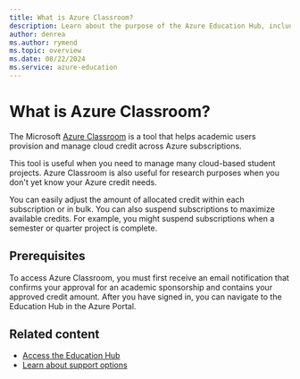 ```yaml
---
title: What is Azure Classroom?
description: Learn about the purpose of the Azure Education Hub, including prerequisites.
author: denrea
ms.author: rymend
ms.topic: overview
ms.date: 08/22/2024
ms.service: azure-education
---
```


# What is Azure Classroom?

The Microsoft [Azure Classroom](https://portal.azure.com/#blade/Microsoft_Azure_Education/EducationMenuBlade/quickstart) is a tool that helps academic users provision and manage cloud credit across Azure subscriptions.

This tool is useful when you need to manage many cloud-based student projects. Azure Classroom is also useful for research purposes when you don't yet know your Azure credit needs.

You can easily adjust the amount of allocated credit within each subscription or in bulk. You can also suspend subscriptions to maximize available credits. For example, you might suspend subscriptions when a semester or quarter project is complete.

## Prerequisites

To access Azure Classroom, you must first receive an email notification that confirms your approval for an academic sponsorship and contains your approved credit amount. After you have signed in, you can navigate to the Education Hub in the Azure Portal.

## Related content

- [Access the Education Hub](access-education-hub.md)
- [Learn about support options](educator-service-desk.md)
